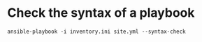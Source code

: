 # Check the syntax of a playbook
``` syntax
ansible-playbook -i inventory.ini site.yml --syntax-check
```

